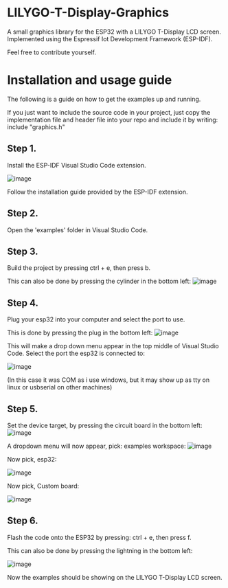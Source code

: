 # LILYGO-T-Display-Graphics #
A small graphics library for the ESP32 with a LILYGO T-Display LCD screen. Implemented using the Espressif Iot Development Framework (ESP-IDF).

Feel free to contribute yourself.

# Installation and usage guide #
The following is a guide on how to get the examples up and running. 

If you just want to include the source code in your project, just copy the implementation file and header file into your repo and include it by writing: include "graphics.h"

## Step 1. ##
Install the ESP-IDF Visual Studio Code extension.

![image](https://github.com/simonsvale/LILYGO-T-Display-Graphics/assets/8054877/e4fa7094-d52f-46aa-8f91-92cf93c20dcf)

Follow the installation guide provided by the ESP-IDF extension.

## Step 2. ##
Open the 'examples' folder in Visual Studio Code.


## Step 3. ##
Build the project by pressing ctrl + e, then press b.

This can also be done by pressing the cylinder in the bottom left:
![image](https://github.com/simonsvale/LILYGO-T-Display-Graphics/assets/8054877/c6b82dff-7455-440d-9b28-dc46c5078c8a)


## Step 4. ##
Plug your esp32 into your computer and select the port to use.

This is done by pressing the plug in the bottom left:
![image](https://github.com/simonsvale/LILYGO-T-Display-Graphics/assets/8054877/25364882-a503-48cf-bc76-00f9c38665d3)

This will make a drop down menu appear in the top middle of Visual Studio Code. Select the port the esp32 is connected to:

![image](https://github.com/simonsvale/LILYGO-T-Display-Graphics/assets/8054877/6877c759-fe19-4c61-b311-fef1ab994d4c)

(In this case it was COM as i use windows, but it may show up as tty on linux or usbserial on other machines)

## Step 5. ##
Set the device target, by pressing the circuit board in the bottom left:
![image](https://github.com/simonsvale/LILYGO-T-Display-Graphics/assets/8054877/f1f05e7c-cb66-45e0-aab8-32f5f5d04724)

A dropdown menu will now appear, pick: examples workspace:
![image](https://github.com/simonsvale/LILYGO-T-Display-Graphics/assets/8054877/698a74f3-3ebe-45c7-831b-a99f9b4af587)

Now pick, esp32:

![image](https://github.com/simonsvale/LILYGO-T-Display-Graphics/assets/8054877/1c8a7475-4bd6-49eb-ba1b-bcbc5b31cdd0)


Now pick, Custom board:

![image](https://github.com/simonsvale/LILYGO-T-Display-Graphics/assets/8054877/516f44ed-3e1e-47b7-9cae-82dc5e305a3b)


## Step 6. ##
Flash the code onto the ESP32 by pressing: ctrl + e, then press f.

This can also be done by pressing the lightning in the bottom left:

![image](https://github.com/simonsvale/LILYGO-T-Display-Graphics/assets/8054877/910cd7d4-4c80-4e2c-b670-c47eb68a4250)

Now the examples should be showing on the LILYGO T-Display LCD screen.







 
